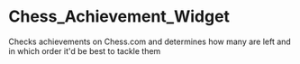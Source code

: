 # Chess_Achievement_Widget
Checks achievements on Chess.com and determines how many are left and in which order it'd be best to tackle them
